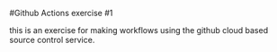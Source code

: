 #Github Actions exercise #1

this is an exercise for making workflows using the github cloud based source control service.